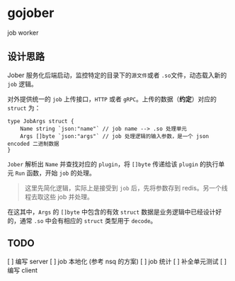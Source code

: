 # gojober

job worker

## 设计思路

Jober 服务化后端启动，监控特定的目录下的`源文件`或者 `.so`文件，动态载入新的 `job` 逻辑。

对外提供统一的 `job` 上传接口，`HTTP` 或者 `gRPC`。上传的数据（**约定**）对应的 `struct` 为：

``` golang
type JobArgs struct {
    Name string `json:"name"` // job name --> .so 处理单元
    Args []byte `json:"args"` // job 处理逻辑的输入参数，是一个 json encoded 二进制数据
}
```

`Jober` 解析出 `Name` 并查找对应的 `plugin`，将 `[]byte` 传递给该 `plugin` 的执行单元 `Run` 函数，开始 `job` 的处理。

> 这里先简化逻辑，实际上是接受到 `job` 后，先将参数存到 redis。另一个线程去取这些 job 并处理。


在这其中，`Args` 的 `[]byte` 中包含的有效 `struct` 数据是业务逻辑中已经设计好的，通常 `.so` 中会有相应的 `struct` 类型用于 `decode`。


## TODO
[ ] 编写 server
[ ] job 本地化 (参考 nsq 的方案)
[ ] job 统计
[ ] 补全单元测试
[ ] 编写 client